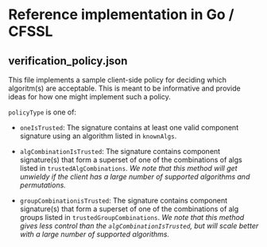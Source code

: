 # Reference implementation in Go / CFSSL

## verification_policy.json
This file implements a sample client-side policy for deciding which algoritm(s) are acceptable. This is meant to be informative and provide ideas for how one might implement such a policy.

`policyType` is one of:

  - `oneIsTrusted`: The signature contains at least one valid component signature using an algorithm listed in `knownAlgs`.

  - `algCombinationIsTrusted`: The signature contains component signature(s) that form a superset of one of the combinations of algs listed in `trustedAlgCombinations`. _We note that this method will get unwieldy if the client has a large number of supported algorithms and permutations._

  - `groupCombinationisTrusted`: The signature contains component signature(s) that form a superset of one of the combinations of alg groups listed in `trustedGroupCombinations`. _We note that this method gives less control than the `algCombinationIsTrusted`, but will scale better with a large number of supported algorithms._
